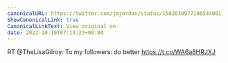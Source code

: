 ```yaml
---
canonicalURL: https://twitter.com/jmjordan/status/1582630977196544001
ShowCanonicalLink: true
CanonicalLinkText: View original on
date: 2022-10-19T07:13:23+00:00
---
```

RT @TheLisaGilroy: To my followers: do better https://t.co/WA6a8HRJXJ